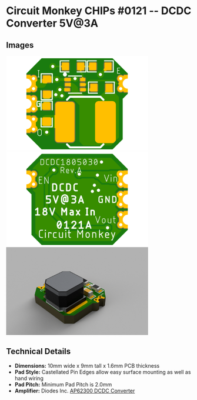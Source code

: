 # Circuit Monkey CHIPs &#35;0121 -- DCDC Converter 5V@3A

## Images
 <img src="Documents/assets/0121A-dcdc1805030-preview-top.png" alt="Top View" width="386" /> <img src="Documents/assets/0121A-dcdc1805030-preview-bottom.png" alt="Bottom View" width="386" /><img src="Documents/assets/0121A-dcdc1805030-3D.png" alt="3D Rendering" width="386" />

## Technical Details
* **Dimensions:** 10mm wide x 9mm tall  x 1.6mm PCB thickness
* **Pad Style:** Castellated Pin Edges allow easy surface mounting as well as hand wiring
* **Pad Pitch:** Minimum Pad Pitch is 2.0mm
* **Amplifier:** Diodes Inc. [AP62300 DCDC Converter](https://www.diodes.com/assets/Datasheets/AP62300_AP62301_AP62300T.pdf)
